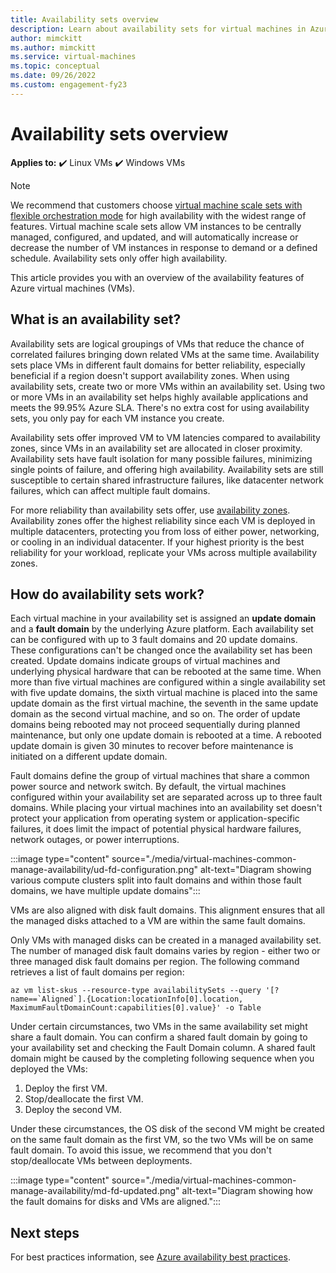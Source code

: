 ```yaml
---
title: Availability sets overview 
description: Learn about availability sets for virtual machines in Azure.
author: mimckitt
ms.author: mimckitt
ms.service: virtual-machines
ms.topic: conceptual
ms.date: 09/26/2022
ms.custom: engagement-fy23
---
```


# Availability sets overview

**Applies to:** :heavy_check_mark: Linux VMs :heavy_check_mark: Windows VMs

> [!NOTE]
> We recommend that customers choose [virtual machine scale sets with flexible orchestration mode](../virtual-machine-scale-sets/overview.md) for high availability with the widest range of features. Virtual machine scale sets allow VM instances to be centrally managed, configured, and updated, and will automatically increase or decrease the number of VM instances in response to demand or a defined schedule. Availability sets only offer high availability.

This article provides you with an overview of the availability features of Azure virtual machines (VMs).

## What is an availability set? 

Availability sets are logical groupings of VMs that reduce the chance of correlated failures bringing down related VMs at the same time. Availability sets place VMs in different fault domains for better reliability, especially beneficial if a region doesn't support availability zones. When using availability sets, create two or more VMs within an availability set. Using two or more VMs in an availability set helps highly available applications and meets the 99.95% Azure SLA. There's no extra cost for using availability sets, you only pay for each VM instance you create.

Availability sets offer improved VM to VM latencies compared to availability zones, since VMs in an availability set are allocated in closer proximity. Availability sets have fault isolation for many possible failures, minimizing single points of failure, and offering high availability. Availability sets are still susceptible to certain shared infrastructure failures, like datacenter network failures, which can affect multiple fault domains.

For more reliability than availability sets offer, use [availability zones](availability.md#availability-zones). Availability zones offer the highest reliability since each VM is deployed in multiple datacenters, protecting you from loss of either power, networking, or cooling in an individual datacenter. If your highest priority is the best reliability for your workload, replicate your VMs across multiple availability zones.

## How do availability sets work?
Each virtual machine in your availability set is assigned an **update domain** and a **fault domain** by the underlying Azure platform. Each availability set can be configured with up to 3 fault domains and 20 update domains. These configurations can't be changed once the availability set has been created. Update domains indicate groups of virtual machines and underlying physical hardware that can be rebooted at the same time. When more than five virtual machines are configured within a single availability set with five update domains, the sixth virtual machine is placed into the same update domain as the first virtual machine, the seventh in the same update domain as the second virtual machine, and so on. The order of update domains being rebooted may not proceed sequentially during planned maintenance, but only one update domain is rebooted at a time. A rebooted update domain is given 30 minutes to recover before maintenance is initiated on a different update domain.

Fault domains define the group of virtual machines that share a common power source and network switch. By default, the virtual machines configured within your availability set are separated across up to three fault domains. While placing your virtual machines into an availability set doesn't protect your application from operating system or application-specific failures, it does limit the impact of potential physical hardware failures, network outages, or power interruptions.

:::image type="content" source="./media/virtual-machines-common-manage-availability/ud-fd-configuration.png" alt-text="Diagram showing various compute clusters split into fault domains and within those fault domains, we have multiple update domains":::

VMs are also aligned with disk fault domains. This alignment ensures that all the managed disks attached to a VM are within the same fault domains. 

Only VMs with managed disks can be created in a managed availability set. The number of managed disk fault domains varies by region - either two or three managed disk fault domains per region. The following command retrieves a list of fault domains per region: 

```azurecli-interactive
az vm list-skus --resource-type availabilitySets --query '[?name==`Aligned`].{Location:locationInfo[0].location, MaximumFaultDomainCount:capabilities[0].value}' -o Table
```

Under certain circumstances, two VMs in the same availability set might share a fault domain. You can confirm a shared fault domain by going to your availability set and checking the Fault Domain column. A shared fault domain might be caused by the completing following sequence when you deployed the VMs:
1. Deploy the first VM.
2. Stop/deallocate the first VM.
3. Deploy the second VM.

Under these circumstances, the OS disk of the second VM might be created on the same fault domain as the first VM, so the two VMs will be on same fault domain. To avoid this issue, we recommend that you don't stop/deallocate VMs between deployments.

:::image type="content" source="./media/virtual-machines-common-manage-availability/md-fd-updated.png" alt-text="Diagram showing how the fault domains for disks and VMs are aligned.":::

## Next steps
For best practices information, see [Azure availability best practices](/azure/architecture/checklist/resiliency-per-service).

